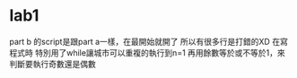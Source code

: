 # lab1
part b 的script是跟part a一樣，在最開始就開了
所以有很多行是打錯的XD
在寫程式時
特別用了while讓城市可以重複的執行到n=1
再用餘數等於或不等於1，來判斷要執行奇數還是偶數
